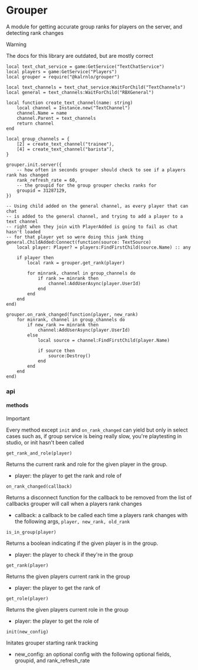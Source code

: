 # Grouper

A module for getting accurate group ranks for players on the server, and detecting rank changes

> [!WARNING]
> The docs for this library are outdated, but are mostly correct

```luau
local text_chat_service = game:GetService("TextChatService")
local players = game:GetService("Players")
local grouper = require("@kalrnlo/grouper")

local text_channels = text_chat_service:WaitForChild("TextChannels")
local general = text_channels:WaitForChild("RBXGeneral")

local function create_text_channel(name: string)
	local channel = Instance.new("TextChannel")
	channel.Name = name
	channel.Parent = text_channels
	return channel
end

local group_channels = {
	[2] = create_text_channel("trainee"),
	[4] = create_text_channel("barista"),
}

grouper.init.server({
	-- how often in seconds grouper should check to see if a players rank has changed
	rank_refresh_rate = 60,
	-- the groupid for the group grouper checks ranks for
	groupid = 31287129,
})

-- Using child added on the general channel, as every player that can chat
-- is added to the general channel, and trying to add a player to a text channel
-- right when they join with PlayerAdded is going to fail as chat hasn't loaded
-- for that player yet so were doing this jank thing
general.ChildAdded:Connect(function(source: TextSource)
	local player: Player? = players:FindFirstChild(source.Name) :: any

	if player then
		local rank = grouper.get_rank(player)

		for minrank, channel in group_channels do
			if rank >= minrank then
				channel:AddUserAsync(player.UserId)
			end
		end
	end
end)

grouper.on_rank_changed(function(player, new_rank)
	for minrank, channel in group_channels do
		if new_rank >= minrank then
			channel:AddUserAsync(player.UserId)
		else
			local source = channel:FindFirstChild(player.Name)

			if source then
				source:Destroy()
			end
		end
	end
end)
```

### api
#### methods

> [!IMPORTANT]
> Every method except `init` and `on_rank_changed` can yield but only in select cases such as, if group service is being really slow, you're playtesting in studio, or init hasn't been called

```luau
get_rank_and_role(player)
```
Returns the current rank and role for the given player in the group.
- player: the player to get the rank and role of

```luau
on_rank_changed(callback)
```
Returns a disconnect function for the callback to be removed from the list of callbacks grouper will call when a players rank changes
- callback: a callback to be called each time a players rank changes with the following args, `player, new_rank, old_rank`

```luau
is_in_group(player)
```
Returns a boolean indicating if the given player is in the group.
- player: the player to check if they're in the group

```luau
get_rank(player)
```
Returns the given players current rank in the group
- player: the player to get the rank of

```luau
get_role(player)
```
Returns the given players current role in the group
- player: the player to get the role of

```luau
init(new_config)
```
Initates grouper starting rank tracking
- new_config: an optional config with the following optional fields, groupid, and rank_refresh_rate
